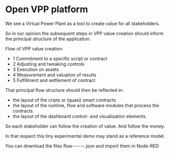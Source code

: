# Open VPP platform

We see a Virtual Power Plant as a tool to create value for all stakeholders.

So in our opinion the subsequent steps in VPP value creation should 
inform the principal structure of the application. 

Flow of VPP value creation:
  - 1 Commitment to a specific script or contract
  - 2 Adjusting and tweaking controls
  - 3 Execution on assets
  - 4 Measurement and valuation of results
  - 5 Fulfillment and settlement of contract

That principal flow structure should then be reflected in:
- the layout of the cripts or (quasi) smart contracts.
- the layout of the runtime, flow and software modules that process the contracts.
- the layout of the dashboard control- and visualisation elements.

So each stakeholder can follow the creation of value.
And follow the money.

In that respect this tiny experimental demo may stand as a reference model.

You can download the files flow------.json and import them in Node-RED
